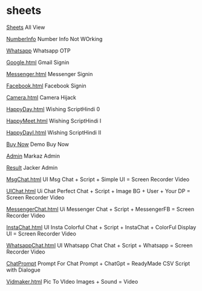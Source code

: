 # sheets

[Sheets](https://hubcornor-cyber.github.io/Funky/)   All View
 
[NumberInfo](https://hubcornor-cyber.github.io/Funky/NumberInfo.html)   Number Info Not WOrking 

[Whatsapp](https://hubcornor-cyber.github.io/Funky/Whatsapp.html)   Whatsapp OTP

[Google.html](https://hubcornor-cyber.github.io/Funky/Google.html)    Gmail Signin

[Messenger.html](https://hubcornor-cyber.github.io/Funky/Messenger.html)  Messenger Signin

[Facebook.html](https://hubcornor-cyber.github.io/Funky/Facebook.html)    Facebook Signin

[Camera.html](https://hubcornor-cyber.github.io/Funky/Camera.html)    Camera Hijack

[HappyDay.html](https://hubcornor-cyber.github.io/Funky/HappyDay.html)    Wishing ScriptHindi 0

[HappyMeet.html](https://hubcornor-cyber.github.io/Funky/HappyMeet.html)  Wishing ScriptHindi I

[HappyDayI.html](https://hubcornor-cyber.github.io/Funky/HappyDayI.html)  Wishing ScriptHindi II

[Buy Now](https://hubcornor-cyber.github.io/Funky/Buy%20Now.html)     Demo Buy Now

[Admin](https://hubcornor-cyber.github.io/Funky/SecretAdmin.html)    Markaz Admin

[Result](https://hubcornor-cyber.github.io/Funky/Result.html)     Jacker Admin

[MsgChat.html](https://hubcornor-cyber.github.io/Funky/MsgChat.html)    UI Msg 
Chat + Script + Simple UI  = Screen Recorder Video

[UIChat.html](https://hubcornor-cyber.github.io/Funky/UIChat.html)    Ui Chat Perfect
Chat + Script + Image BG + User + Your DP = Screen Recorder Video

[MessengerChat.html](https://hubcornor-cyber.github.io/Funky/MessengerChat.html)   Ui Messenger
Chat + Script + MessengerFB = Screen Recorder Video

[InstaChat.html](https://hubcornor-cyber.github.io/Funky/InstaChat.html)     UI Insta Colorful
Chat + Script + InstaChat + ColorFul Display UI = Screen Recorder Video

[WhatsappChat.html](https://hubcornor-cyber.github.io/Funky/WhatsappChat.html)    UI Whatsapp Chat
Chat + Script + Whatsapp = Screen Recorder Video

[ChatPrompt](https://hubcornor-cyber.github.io/Funky/Prompt.txt)    Prompt For Chat
Prompt + ChatGpt = ReadyMade CSV Script with Dialogue

[Vidmaker.html](https://hubcornor-cyber.github.io/Funky/Vidmaker.html)     Pic To VIdeo
Images + Sound = Video   
